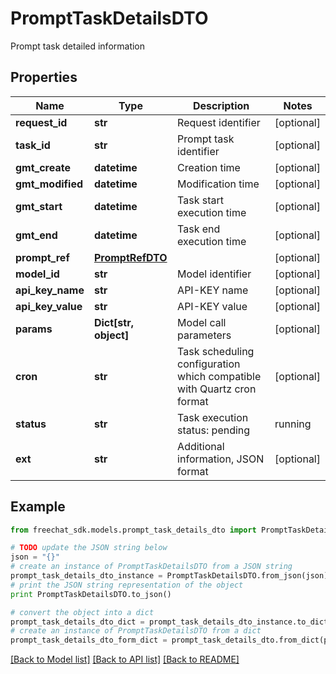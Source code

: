 # PromptTaskDetailsDTO

Prompt task detailed information

## Properties

Name | Type | Description | Notes
------------ | ------------- | ------------- | -------------
**request_id** | **str** | Request identifier | [optional] 
**task_id** | **str** | Prompt task identifier | [optional] 
**gmt_create** | **datetime** | Creation time | [optional] 
**gmt_modified** | **datetime** | Modification time | [optional] 
**gmt_start** | **datetime** | Task start execution time | [optional] 
**gmt_end** | **datetime** | Task end execution time | [optional] 
**prompt_ref** | [**PromptRefDTO**](PromptRefDTO.md) |  | [optional] 
**model_id** | **str** | Model identifier | [optional] 
**api_key_name** | **str** | API-KEY name | [optional] 
**api_key_value** | **str** | API-KEY value | [optional] 
**params** | **Dict[str, object]** | Model call parameters | [optional] 
**cron** | **str** | Task scheduling configuration which compatible with Quartz cron format | [optional] 
**status** | **str** | Task execution status: pending | running | succeeded | failed | canceled | [optional] 
**ext** | **str** | Additional information, JSON format | [optional] 

## Example

```python
from freechat_sdk.models.prompt_task_details_dto import PromptTaskDetailsDTO

# TODO update the JSON string below
json = "{}"
# create an instance of PromptTaskDetailsDTO from a JSON string
prompt_task_details_dto_instance = PromptTaskDetailsDTO.from_json(json)
# print the JSON string representation of the object
print PromptTaskDetailsDTO.to_json()

# convert the object into a dict
prompt_task_details_dto_dict = prompt_task_details_dto_instance.to_dict()
# create an instance of PromptTaskDetailsDTO from a dict
prompt_task_details_dto_form_dict = prompt_task_details_dto.from_dict(prompt_task_details_dto_dict)
```
[[Back to Model list]](../README.md#documentation-for-models) [[Back to API list]](../README.md#documentation-for-api-endpoints) [[Back to README]](../README.md)


